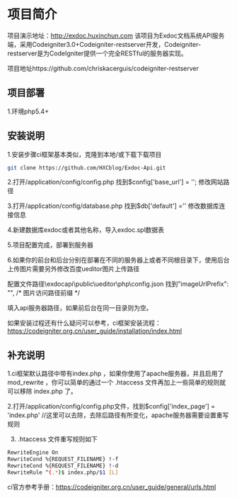 # 项目简介
项目演示地址：http://exdoc.huxinchun.com
该项目为Exdoc文档系统API服务端，采用Codeigniter3.0+Codeigniter-restserver开发，Codeigniter-restserver是为CodeIgniter提供一个完全RESTful的服务器实现。


项目地址https://github.com/chriskacerguis/codeigniter-restserver
## 项目部署
1.环境php5.4+

## 安装说明
1.安装步骤ci框架基本类似，克隆到本地/或下载下载项目
``` bash
git clone https://github.com/HXCblog/Exdoc-Api.git
```
2.打开/application/config/config.php 找到$config['base_url'] = ''; 修改网站路径

3.打开/application/config/database.php 找到$db['default'] ='' 修改数据库连接信息

4.新建数据库exdoc或者其他名称，导入exdoc.spl数据表

5.项目配置完成，部署到服务器

6.如果你的前台和后台分别在部署在不同的服务器上或者不同根目录下，使用后台上传图片需要另外修改百度ueditor图片上传路径

配置文件路径\exdocapi\public\ueditor\php\config.json 找到"imageUrlPrefix": "", /* 图片访问路径前缀 */

填入api服务器路径，如果前后台在同一目录则为空。


如果安装过程还有什么疑问可以参考，ci框架安装流程：https://codeigniter.org.cn/user_guide/installation/index.html

## 补充说明

1.ci框架默认路径中带有index.php ，如果你使用了apache服务器，并且启用了 mod_rewrite ，你可以简单的通过一个 .htaccess 文件再加上一些简单的规则就可以移除 index.php 了。

2.打开/application/config/config.php文件，找到$config['index_page'] = 'index.php' //这里可以去除，去除后路径有所变化，apache服务器需要设置重写规则

3. .htaccess 文件重写规则如下

``` bash
RewriteEngine On  
RewriteCond %{REQUEST_FILENAME} !-f  
RewriteCond %{REQUEST_FILENAME} !-d  
RewriteRule ^(.*)$ index.php/$1 [L]
```
ci官方参考手册：https://codeigniter.org.cn/user_guide/general/urls.html
